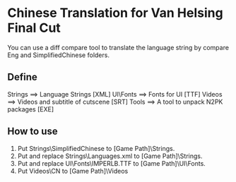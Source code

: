 # Chinese Translation for Van Helsing Final Cut

You can use a diff compare tool to translate the language string by compare Eng and SimplifiedChinese folders.

## Define
Strings  ==> Language Strings [XML]
UI\Fonts ==> Fonts for UI [TTF]
Videos   ==> Videos and subtitle of cutscene [SRT]
Tools    ==> A tool to unpack N2PK packages [EXE]

## How to use
1. Put Strings\SimplifiedChinese to [Game Path]\Strings.
2. Put and replace Strings\Languages.xml to [Game Path]\Strings.
3. Put and replace UI\Fonts\IMPERLB.TTF to [Game Path]\UI\Fonts.
4. Put Videos\CN to [Game Path]\Videos
